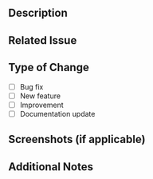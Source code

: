 ## Description

<!-- Briefly describe the changes made in the pull request. -->

## Related Issue

<!-- Link to the issue this pull request addresses (if applicable). -->

## Type of Change

- [ ] Bug fix
- [ ] New feature
- [ ] Improvement
- [ ] Documentation update

## Screenshots (if applicable)

<!-- Include screenshots to help explain your changes. -->

## Additional Notes

<!-- Any additional context or information for the reviewers. -->
